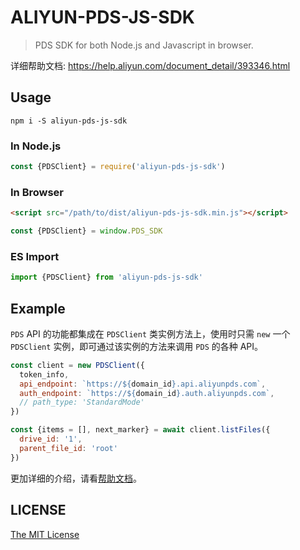 # ALIYUN-PDS-JS-SDK

> PDS SDK for both Node.js and Javascript in browser.


详细帮助文档: https://help.aliyun.com/document_detail/393346.html

## Usage

```
npm i -S aliyun-pds-js-sdk
```

### In Node.js

```js
const {PDSClient} = require('aliyun-pds-js-sdk')
```

### In Browser

```html
<script src="/path/to/dist/aliyun-pds-js-sdk.min.js"></script>
```
```js
const {PDSClient} = window.PDS_SDK
```

### ES Import

```js
import {PDSClient} from 'aliyun-pds-js-sdk'
```

## Example

`PDS` API 的功能都集成在 `PDSClient` 类实例方法上，使用时只需 `new` 一个 `PDSClient` 实例，即可通过该实例的方法来调用 `PDS` 的各种 API。

```js
const client = new PDSClient({
  token_info,
  api_endpoint: `https://${domain_id}.api.aliyunpds.com`,
  auth_endpoint: `https://${domain_id}.auth.aliyunpds.com`,
  // path_type: 'StandardMode'
})

const {items = [], next_marker} = await client.listFiles({
  drive_id: '1',
  parent_file_id: 'root'
})
```

更加详细的介绍，请看[帮助文档](https://help.aliyun.com/document_detail/393346.html)。


## LICENSE

[The MIT License](LICENSE)

